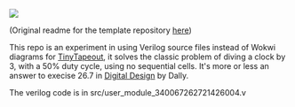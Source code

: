 ![](../../workflows/wokwi/badge.svg)

(Original readme for the template repository [here](https://github.com/mattvenn/wokwi-verilog-gds-test/blob/main/README.md))

This repo is an experiment in using Verilog source files instead of Wokwi diagrams for [TinyTapeout](https://tinytapeout.com), it solves the classic problem of diving a clock by 3, with a 50% duty cycle, using no sequential cells.  It's more or less an answer to execise 26.7 in [Digital Design](https://www.cambridge.org/us/academic/subjects/engineering/circuits-and-systems/digital-design-systems-approach?format=HB&isbn=9780521199506) by Dally.

The verilog code is in src/user_module_340067262721426004.v


